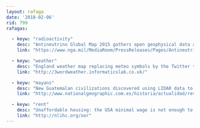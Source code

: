 ```yaml
---
layout: rafaga
date: '2018-02-06'
rid: 799
rafagas:

  - keyw: "radioactivity"
    desc: "Antineutrino Global Map 2015 gathers open geophysical data and other international information to present different radioactivity Earth levels"
    link: "https://www.nga.mil/MediaRoom/PressReleases/Pages/Antineutrino.aspx"

  - keyw: "weather"
    desc: "England weather map replacing meteo symbols by the Twitter three most frequently trending words"
    link: "http://3wordweather.informaticslab.co.uk/"

  - keyw: "mayans"
    desc: "New Guatemalan civilizations discovered using LIDAR data to explore and documenting the jungle environment"
    link: "http://www.nationalgeographic.com.es/historia/actualidad/revolucion-arqueologia-maya-aparecen-miles-estructuras-ocultas-selva-guatemala_12347/4"

  - keyw: "rent"
    desc: "Unaffordable housing: the USA minimal wage is not enough to pay a rent, as this map by state of the number of hours you need to work reveals"
    link: "http://nlihc.org/oor"
---
```


